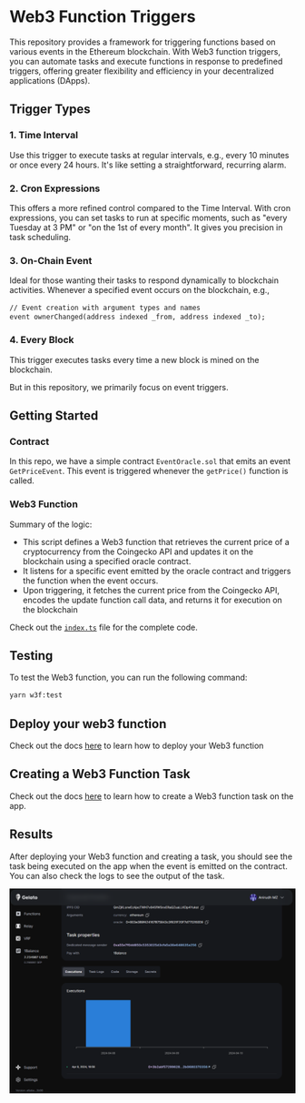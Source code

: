# Web3 Function Triggers

This repository provides a framework for triggering functions based on various events in the Ethereum blockchain. With Web3 function triggers, you can automate tasks and execute functions in response to predefined triggers, offering greater flexibility and efficiency in your decentralized applications (DApps).

## Trigger Types

### 1. Time Interval

Use this trigger to execute tasks at regular intervals, e.g., every 10 minutes or once every 24 hours. It's like setting a straightforward, recurring alarm.

### 2. Cron Expressions

This offers a more refined control compared to the Time Interval. With cron expressions, you can set tasks to run at specific moments, such as "every Tuesday at 3 PM" or "on the 1st of every month". It gives you precision in task scheduling.

### 3. On-Chain Event

Ideal for those wanting their tasks to respond dynamically to blockchain activities. Whenever a specified event occurs on the blockchain, e.g.,

```solidity
// Event creation with argument types and names
event ownerChanged(address indexed _from, address indexed _to);
```

### 4. Every Block

This trigger executes tasks every time a new block is mined on the blockchain.

But in this repository, we primarily focus on event triggers.

## Getting Started

### Contract

In this repo, we have a simple contract `EventOracle.sol` that emits an event `GetPriceEvent`. This event is triggered whenever the `getPrice()` function is called.

### Web3 Function

Summary of the logic:

- This script defines a Web3 function that retrieves the current price of a cryptocurrency from the Coingecko API and updates it on the blockchain using a specified oracle contract.
- It listens for a specific event emitted by the oracle contract and triggers the function when the event occurs.
- Upon triggering, it fetches the current price from the Coingecko API, encodes the update function call data, and returns it for execution on the blockchain

Check out the [`index.ts`](./web3-functions/simple-event/index.ts) file for the complete code.

## Testing

To test the Web3 function, you can run the following command:

```bash
yarn w3f:test
```

## Deploy your web3 function

Check out the docs [here](https://docs.gelato.network/web3-services/web3-functions/quick-start/test-deploy-and-run-typescript-functions#deploying-typescript-functions) to learn how to deploy your Web3 function

## Creating a Web3 Function Task

Check out the docs [here](https://docs.gelato.network/web3-services/web3-functions/quick-start/test-deploy-and-run-typescript-functions#creating-typescript-function-task) to learn how to create a Web3 function task on the app.

## Results

After deploying your Web3 function and creating a task, you should see the task being executed on the app when the event is emitted on the contract. You can also check the logs to see the output of the task.

<!-- insert image below -->

![Task Logs](./assets/task-logs.png)
